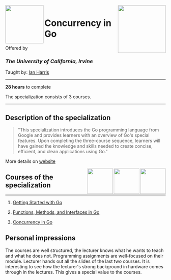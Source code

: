 <a href="https://www.coursera.org/specializations/google-golang">
<img src="/img/Programming%20with%20Google%20Go%20Specialization%20logo.avif" width="150" height="150" align="right">
</a>

<img src="https://upload.wikimedia.org/wikipedia/commons/8/8f/University_of_California%2C_Irvine_logo.svg" width="120" height="120" align="left">

# Concurrency in Go

Offered by 
### *The University of California, Irvine*

Taught by: [Ian Harris](https://www.coursera.org/instructor/ianharris)

---

**28 hours** to complete

The specialization consists of 3 courses. 

---

## Description of the specialization

>"This specialization introduces the Go programming language from Google and provides learners with an overview of Go's special features. Upon completing the three-course sequence, learners will have gained the knowledge and skills needed to create concise, efficient, and clean applications using Go."

More details on [website](https://www.coursera.org/specializations/google-golang)

<img src="/img/Concurrency_in_Go_logo.avif" width="80" height="80" align="right"> 
<img src="/img/Functions,%20Methods,%20and%20Interfaces%20in%20Go%20logo.avif" width="80" height="80" align="right"> 
<img src="/img/Getting%20Started%20with%20Go%20logo.avif" width="80" height="80" align="right"> 

## Courses of the specialization

---

1. [Getting Started with Go](./Getting%20Started%20with%20Go)

2. [Functions, Methods, and Interfaces in Go](./Functions,%20Methods,%20and%20Interfaces%20in%20Go)

3. [Concurrency in Go](./Concurrency%20in%20Go)

## Personal impressions

The courses are well structured, the lecturer knows what he wants to teach and what he does not. Programming assignments are well-focused on their module. Lecturer hands out all the slides of the last two courses. It is interesting to see how the lecturer's strong background in hardware comes through in the lectures. This gives a special value to the courses. 

